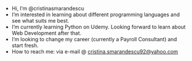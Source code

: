 - Hi, I’m @cristinasmarandescu
- I’m interested in learning about different programming languages and see what suits me best.
- I’m currently learning Python on Udemy. Looking forward to learn about Web Development after that.
- I’m looking to change my career (currently a Payroll Consultant) and start fresh.
- How to reach me: via e-mail @ cristina.smarandescu92@yahoo.com

<!---
cristinasmarandescu/cristinasmarandescu is a ✨ special ✨ repository because its `README.md` (this file) appears on your GitHub profile.
You can click the Preview link to take a look at your changes.
--->
